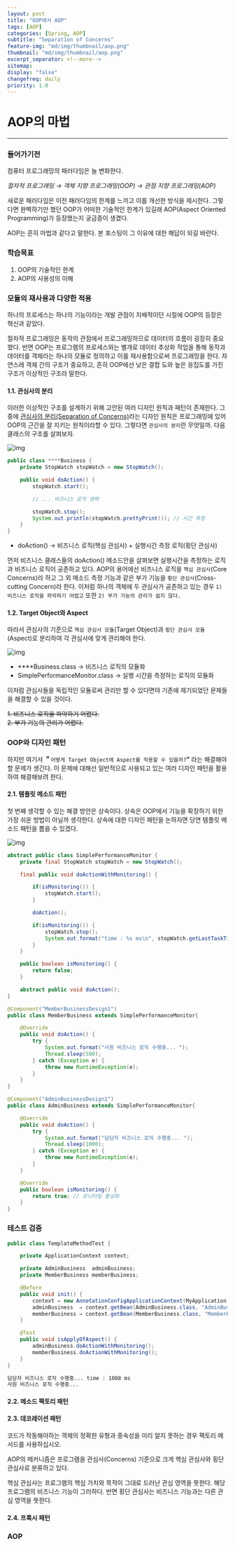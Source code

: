 ```yaml
---
layout: post
title: "OOP에서 AOP"
tags: [AOP]
categories: [Spring, AOP]
subtitle: "Separation of Concerns"
feature-img: "md/img/thumbnail/aop.png"
thumbnail: "md/img/thumbnail/aop.png"
excerpt_separator: <!--more-->
sitemap:
display: "false"
changefreq: daily
priority: 1.0
---
```


<!--more-->

# AOP의 마법

---

### 들어가기전

컴퓨터 프로그래밍의 패러다임은 늘 변화한다.

_절차적 프로그래밍 → 객체 지향 프로그래밍(OOP) → 관점 지향 프로그래밍(AOP)_

새로운 패러다임은 이전 패러다임의 한계를 느끼고 이를 개선한 방식을 제시한다. 그렇다면 완벽하기만 했던 OOP가 어떠한 기술적인 한계가 있길래 AOP(Aspect Oriented Programming)가 등장했는지 궁금증이 생겼다.

AOP는 흔히 마법과 같다고 말한다. 본 포스팅이 그 이유에 대한 해답이 되길 바란다.

### 학습목표

1. OOP의 기술적인 한계
2. AOP의 사용성의 이해

### 모듈의 재사용과 다양한 적용

하나의 프로세스는 하나의 기능이라는 개발 관점이 지배적이던 시절에 OOP의 등장은 혁신과 같았다.

절차적 프로그래밍은 동작의 관점에서 프로그래밍하므로 데이터의 흐름이 굉장히 중요했다. 반면 OOP는 프로그램의 프로세스와는 별개로 데이터 추상화 작업을 통해 동작과 데이터를 객체라는 하나의 모듈로 정의하고 이를 재사용함으로써 프로그래밍을 한다. 자연스레 객체 간의 구조가 중요하고, 흔히 OOP에선 낮은 결합 도와 높은 응집도를 가진 구조가 이상적인 구조라 말한다.

#### 1.1. 관심사의 분리

이러한 이상적인 구조를 설계하기 위해 고안된 여러 디자인 원칙과 패턴이 존재한다. 그중에 [관심사의 분리(Separation of Concerns)](https://en.wikipedia.org/wiki/Separation_of_concerns)라는 디자인 원칙은 프로그래밍에 있어 OOP의 근간을 잘 지키는 원칙이라할 수 있다. 그렇다면 `관심사의 분리`란 무엇일까. 다음 클래스의 구조를 살펴보자.

![img](/md/img/aop/from-oop-to-aop/class-diagram1.png)

``` java
public class ****Business {
    private StopWatch stopWatch = new StopWatch();

    public void doAction() {
        stopWatch.start();

        // ... 비즈니스 로직 생략

        stopWatch.stop();
        System.out.println(stopWatch.prettyPrint()); // 시간 측정
    }
}
```

- doAction() → 비즈니스 로직(핵심 관심사) + 실행시간 측정 로직(횡단 관심사)

먼저 비즈니스 클래스들의 doAction() 메소드안을 살펴보면 실행시간을 측정하는 로직과 비즈니스 로직이 공존하고 있다. AOP의 용어에선 비즈니스 로직을 `핵심 관심사`(Core Concerns)라 하고 그 외 메소드 측정 기능과 같은 부가 기능을 `횡단 관심사`(Cross-cutting Concern)라 한다. 이처럼 하나의 객체에 두 관심사가 공존하고 있는 경우 `1) 비즈니스 로직을 파악하기 어렵고` 또한 `2) 부가 기능의 관리가 쉽지 않다.`

#### 1.2. Target Object와 Aspect

따라서 관심사의 기준으로 `핵심 관심사 모듈`(Target Object)과 `횡단 관심사 모듈`(Aspect)로 분리하여 각 관심사에 맞게 관리해야 한다.

![img](/md/img/aop/from-oop-to-aop/class-diagram2.png)

- ****Business.class → 비즈니스 로직의 모듈화
- SimplePerformanceMonitor.class → 실행 시간을 측정하는 로직의 모듈화

이처럼 관심사들을 독립적인 모듈로써 관리만 할 수 있다면야 기존에 제기되었던 문제들을 해결할 수 있을 것이다.

~~1. 비즈니스 로직을 파악하기 어렵다.~~<br/>
~~2. 부가 기능의 관리가 어렵다.~~

### OOP와 디자인 패턴

하지만 여기서 **＂**`어떻게 Target Object에 Aspect를 적용할 수 있을까?`**”** 라는 해결해야 할 문제가 생긴다. 이 문제에 대해선 일반적으로 사용되고 있는 여러 디자인 패턴을 활용하여 해결해보려 한다.

#### 2.1. 템플릿 메소드 패턴

첫 번째 생각할 수 있는 해결 방안은 상속이다. 상속은 OOP에서 기능을 확장하기 위한 가장 쉬운 방법이 아닐까 생각한다. 상속에 대한 디자인 패턴을 논하자면 당연 템플릿 메소드 패턴을 뽑을 수 있겠다.

![img](/md/img/aop/from-oop-to-aop/class-diagram3.png)

``` java
abstract public class SimplePerformanceMonitor {
    private final StopWatch stopWatch = new StopWatch();

    final public void doActionWithMonitoring() {

        if(isMonitoring()) {
            stopWatch.start();
        }

        doAction();

        if(isMonitoring()) {
            stopWatch.stop();
            System.out.format("time : %s ms\n", stopWatch.getLastTaskTimeMillis());
        }
    }

    public boolean isMonitoring() {
        return false;
    }

    abstract public void doAction();
}
```
``` java
@Component("MemberBusinessDesign1")
public class MemberBusiness extends SimplePerformanceMonitor{

    @Override
    public void doAction() {
        try {
            System.out.format("사원 비즈니스 로직 수행중... ");
            Thread.sleep(500);
        } catch (Exception e) {
            throw new RuntimeException(e);
        }
    }
}

@Component("AdminBusinessDesign1")
public class AdminBusiness extends SimplePerformanceMonitor{

    @Override
    public void doAction() {
        try {
            System.out.format("담당자 비즈니스 로직 수행중... ");
            Thread.sleep(1000);
        } catch (Exception e) {
            throw new RuntimeException(e);
        }
    }

    @Override
    public boolean isMonitoring() {
        return true; // 모니터링 활성화
    }
}

```

### 테스트 검증

``` java
public class TemplateMethodTest {

    private ApplicationContext context;

    private AdminBusiness  adminBusiness;
    private MemberBusiness memberBusiness;

    @Before
    public void init() {
        context = new AnnotationConfigApplicationContext(MyApplication.class);
        adminBusiness  = context.getBean(AdminBusiness.class, "AdminBusinessDesign1");
        memberBusiness = context.getBean(MemberBusiness.class, "MemberBusinessDesign1");
    }

    @Test
    public void isApplyOfAspect() {
        adminBusiness.doActionWithMonitoring();
        memberBusiness.doActionWithMonitoring();
    }
}
```
``` html
담당자 비즈니스 로직 수행중... time : 1008 ms
사원 비즈니스 로직 수행중...
```


#### 2.2. 메소드 팩토리 패턴

#### 2.3. 데코레이션 패턴

코드가 작동해야하는 객체의 정확한 유형과 종속성을 미리 알지 못하는 경우 팩토리 메서드를 사용하십시오.

 AOP의 메커니즘은 프로그램을 관심사(Concerns) 기준으로 크게 핵심 관심사와 횡단 관심사로 분류하고 있다.

핵심 관심사는 프로그램의 핵심 가치와 목적이 그대로 드러난 관심 영역을 뜻한다. 해당 프로그램의 비즈니스 기능이 그러하다. 반면 횡단 관심사는 비즈니스 기능과는 다른 관심 영역을 뜻한다.

#### 2.4. 프록시 패턴

### AOP
